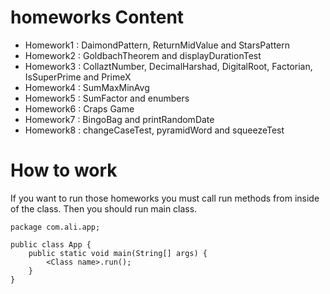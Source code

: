 # homeworks Content
- Homework1 : DaimondPattern, ReturnMidValue and StarsPattern
- Homework2 : GoldbachTheorem and displayDurationTest
- Homework3 : CollaztNumber, DecimalHarshad, DigitalRoot, Factorian, IsSuperPrime and PrimeX 
- Homework4 : SumMaxMinAvg
- Homework5 : SumFactor and enumbers
- Homework6 : Craps Game
- Homework7 : BingoBag and printRandomDate
- Homework8 : changeCaseTest, pyramidWord and squeezeTest

# How to work
If you want to run those homeworks you must call run methods from inside of the class. Then you should run main class. 
```
package com.ali.app;

public class App {
    public static void main(String[] args) {
        <Class name>.run();
    }
}

```

